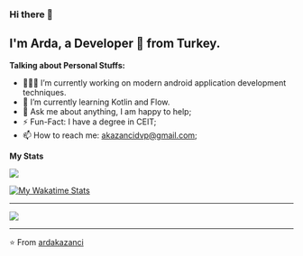 ### Hi there 👋

 <!-- Your title -->
 ## I'm Arda, a Developer 🚀 from Turkey.

 <!-- Talking about you -->
 **Talking about Personal Stuffs:**

 <!-- Any image aligned to the right. Beware the width 
 <img width="30%" align="right" alt="Github" src="https://i.imgur.com/yru8Y91.png" /> -->

 - 👨🏻‍💻 I’m currently working on modern android application development techniques.
 - 🌱 I’m currently learning Kotlin and Flow.
 - 💬 Ask me about anything, I am happy to help;
 - ⚡️ Fun-Fact: I have a degree in CEIT;
 - 📫 How to reach me: akazancidvp@gmail.com;



 <!-- 
 **Languages and Tools:** 
 Your github readme stats
 You can use this api: https://github.com/anuraghazra/github-readme-stats
 -->
 <p>


   <!-- Your languages and tools. Be careful with the alignment. 
   You can use this sites to get logos: https://www.vectorlogo.zone or https://simpleicons.org/

   <code><img width="10%" src="https://www.vectorlogo.zone/logos/kotlinlang/kotlinlang-ar21.svg"></code>
   <code><img width="10%" src="https://www.vectorlogo.zone/logos/java/java-ar21.svg"></code>
   <code><img width="10%" src="https://www.vectorlogo.zone/logos/android/android-ar21.svg"></code>
   <br />
   <code><img width="10%" src="https://www.vectorlogo.zone/logos/gradle/gradle-ar21.svg"></code>
   <code><img width="10%" src="https://www.vectorlogo.zone/logos/circleci/circleci-ar21.svg"></code>
   <code><img width="10%" src="https://www.vectorlogo.zone/logos/json/json-ar21.svg"></code>
   <br />
   <code><img width="10%" src="https://www.vectorlogo.zone/logos/mysql/mysql-ar21.svg"></code>
   <code><img width="10%" src="https://www.vectorlogo.zone/logos/sqlite/sqlite-ar21.svg"></code>
   <code><img width="10%" src="https://www.vectorlogo.zone/logos/firebase/firebase-ar21.svg"></code>
   <br />
   <code><img width="10%" src="https://www.vectorlogo.zone/logos/git-scm/git-scm-ar21.svg"></code>
   <code><img width="10%" src="https://www.vectorlogo.zone/logos/javascript/javascript-horizontal.svg"></code>
   <code><img width="10%" src="https://www.vectorlogo.zone/logos/nodejs/nodejs-horizontal.svg"></code>
 </p>
   -->

 **My Stats**

 <p>

 <a href="https://github.com/anuraghazra/github-readme-stats">
   <img  src="https://github-readme-stats.vercel.app/api?username=ardakazanci&show_icons=true&title_color=fff&icon_color=f9f9f9&text_color=9f9f9f&bg_color=151515&layout=compact" />
 </a>
   </p>

   [![My Wakatime Stats](https://github-readme-stats.vercel.app/api/wakatime?username=Kzncrda&show_icons=true&title_color=fff&icon_color=79ff97&text_color=9f9f9f&bg_color=151515&layout=compact)](https://github.com/ardakazanci/github-readme-stats)

 ---

 <p>
     <img src="https://komarev.com/ghpvc/?username=ardakazanci&color=blue&style=flat-square" />
 </p>

 ---

 ⭐️ From [ardakazanci](https://github.com/ardakazanci)
